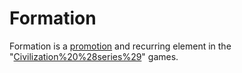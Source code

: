 # Formation

Formation is a [promotion](promotion) and recurring element in the "[Civilization%20%28series%29](Civilization)" games.